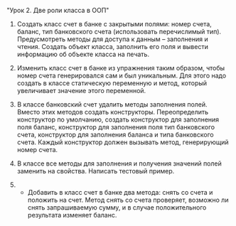﻿"Урок 2. Две роли класса в ООП"

1. Создать класс счет в банке с закрытыми полями: номер счета, баланс, тип банковского счета (использовать перечислимый тип). 
	Предусмотреть методы для доступа к данным – заполнения и чтения. Создать объект класса, заполнить его поля и вывести информацию об объекте класса на печать.

2. Изменить класс счет в банке из упражнения таким образом, чтобы номер счета генерировался сам и был уникальным. 
	Для этого надо создать в классе статическую переменную и метод, который увеличивает значение этого переменной.

3. В классе банковский счет удалить методы заполнения полей. Вместо этих методов создать конструкторы. 
	Переопределить конструктор по умолчанию, создать конструктор для заполнения поля баланс, конструктор для заполнения поля тип банковского счета,
	конструктор для заполнения баланса и типа банковского счета. Каждый конструктор должен вызывать метод, генерирующий номер счета.

4. В классе все методы для заполнения и получения значений полей заменить на свойства. Написать тестовый пример.

5. * Добавить в класс счет в банке два метода: снять со счета и положить на счет. Метод снять со счета проверяет,
	возможно ли снять запрашиваемую сумму, и в случае положительного результата изменяет баланс.